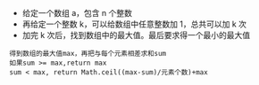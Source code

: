 - 给定一个数组 a，包含 n 个整数
- 再给定一个整数 k，可以给数组中任意整数加 1，总共可以加 k 次
- 加完 k 次后，找到数组中的最大值。最后要求得一个最小的最大值



```
得到数组的最大值max，再把与每个元素相差求和sum
如果sum >= max,return max
sum < max, return Math.ceil((max-sum)/元素个数)+max
```

```java

```

